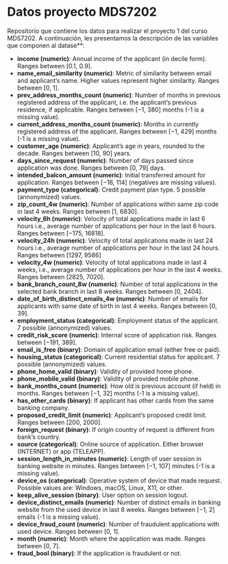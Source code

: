 # Datos proyecto MDS7202

Repositorio que contiene los datos para realizar el proyecto 1 del curso MDS7202. A continuación, les presentamos la descripción de las variables que componen al datase**:


- **income (numeric)**: Annual income of the applicant (in decile form). Ranges between
[0.1, 0.9].
- **name_email_similarity (numeric)**: Metric of similarity between email and applicant’s
name. Higher values represent higher similarity. Ranges between [0, 1].
- **prev_address_months_count (numeric)**: Number of months in previous registered
address of the applicant, i.e. the applicant’s previous residence, if applicable. Ranges
between [−1, 380] months (-1 is a missing value).
- **current_address_months_count (numeric)**: Months in currently registered address of
the applicant. Ranges between [−1, 429] months (-1 is a missing value).
- **customer_age (numeric)**: Applicant’s age in years, rounded to the decade. Ranges
between [10, 90] years.
- **days_since_request (numeric)**: Number of days passed since application was done.
Ranges between [0, 79] days.
- **intended_balcon_amount (numeric)**: Initial transferred amount for application.
Ranges between [−16, 114] (negatives are missing values).
- **payment_type (categorical)**: Credit payment plan type. 5 possible (annonymized)
values.
- **zip_count_4w (numeric)**: Number of applications within same zip code in last 4 weeks.
Ranges between [1, 6830].
- **velocity_6h (numeric)**: Velocity of total applications made in last 6 hours i.e., average
number of applications per hour in the last 6 hours. Ranges between [−175, 16818].
- **velocity_24h (numeric)**: Velocity of total applications made in last 24 hours i.e., average
number of applications per hour in the last 24 hours. Ranges between [1297, 9586]
- **velocity_4w (numeric)**: Velocity of total applications made in last 4 weeks, i.e., average
number of applications per hour in the last 4 weeks. Ranges between [2825, 7020].
- **bank_branch_count_8w (numeric)**: Number of total applications in the selected bank
branch in last 8 weeks. Ranges between [0, 2404].
- **date_of_birth_distinct_emails_4w (numeric)**: Number of emails for applicants with
same date of birth in last 4 weeks. Ranges between [0, 39].
- **employment_status (categorical)**: Employment status of the applicant. 7 possible
(annonymized) values.
- **credit_risk_score (numeric)**: Internal score of application risk. Ranges between
[−191, 389].
- **email_is_free (binary)**: Domain of application email (either free or paid).
- **housing_status (categorical)**: Current residential status for applicant. 7 possible
(annonymized) values.
- **phone_home_valid (binary)**: Validity of provided home phone.
- **phone_mobile_valid (binary)**: Validity of provided mobile phone.
- **bank_months_count (numeric)**: How old is previous account (if held) in months.
Ranges between [−1, 32] months (-1 is a missing value).
- **has_other_cards (binary)**: If applicant has other cards from the same banking company.
- **proposed_credit_limit (numeric)**: Applicant’s proposed credit limit. Ranges between
[200, 2000].
- **foreign_request (binary)**: If origin country of request is different from bank’s country.
- **source (categorical)**: Online source of application. Either browser (INTERNET) or
app (TELEAPP).
- **session_length_in_minutes (numeric)**: Length of user session in banking website in
minutes. Ranges between [−1, 107] minutes (-1 is a missing value).
- **device_os (categorical)**: Operative system of device that made request. Possible values
are: Windows, macOS, Linux, X11, or other.
- **keep_alive_session (binary)**: User option on session logout.
- **device_distinct_emails (numeric)**: Number of distinct emails in banking website from
the used device in last 8 weeks. Ranges between [−1, 2] emails (-1 is a missing value).
- **device_fraud_count (numeric)**: Number of fraudulent applications with used device.
Ranges between [0, 1].
- **month (numeric)**: Month where the application was made. Ranges between [0, 7].
- **fraud_bool (binary)**: If the application is fraudulent or not.